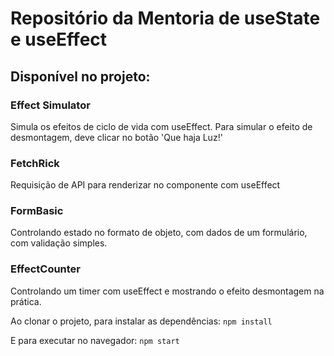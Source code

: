# Repositório da Mentoria de useState e useEffect

## Disponível no projeto:

### Effect Simulator

Simula os efeitos de ciclo de vida com useEffect.
Para simular o efeito de desmontagem, deve clicar no botão 'Que haja Luz!'

### FetchRick

Requisição de API para renderizar no componente com useEffect

### FormBasic

Controlando estado no formato de objeto, com dados de um formulário, com validação simples.

### EffectCounter

Controlando um timer com useEffect e mostrando o efeito desmontagem na prática.

<p>Ao clonar o projeto, para instalar as dependências: <code>npm install</code></p>
<p>E para executar no navegador: <code>npm start</code></p>
